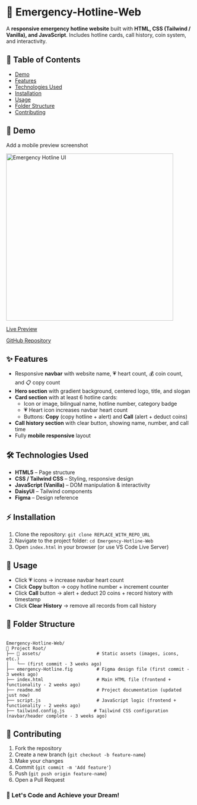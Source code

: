 <h1>🚨 Emergency-Hotline-Web</h1>
<p>A <strong>responsive emergency hotline website</strong> built with <strong>HTML, CSS (Tailwind / Vanilla), and JavaScript</strong>. Includes hotline cards, call history, coin system, and interactivity.</p>

<h2>📑 Table of Contents</h2>
<ul>
  <li><a href="#demo">Demo</a></li>
  <li><a href="#features">Features</a></li>
  <li><a href="#technologies-used">Technologies Used</a></li>
  <li><a href="#installation">Installation</a></li>
  <li><a href="#usage">Usage</a></li>
  <li><a href="#folder-structure">Folder Structure</a></li>
  <li><a href="#contributing">Contributing</a></li>
</ul>

<h2 id="demo">📱 Demo</h2>
<p>Add a mobile preview screenshot</p>
<img width="450" alt="Emergency Hotline UI" src="assets/screenshots/demo.png" />
<p><a href="REPLACE_WITH_LIVE_LINK" target="_blank">Live Preview</a></p>
<p><a href="REPLACE_WITH_REPO_LINK" target="_blank">GitHub Repository</a></p>

<h2 id="features">✨ Features</h2>
<ul>
  <li>Responsive <strong>navbar</strong> with website name, 💗 heart count, 💰 coin count, and 📋 copy count</li>
  <li><strong>Hero section</strong> with gradient background, centered logo, title, and slogan</li>
  <li><strong>Card section</strong> with at least 6 hotline cards:
    <ul>
      <li>Icon or image, bilingual name, hotline number, category badge</li>
      <li>💗 Heart icon increases navbar heart count</li>
      <li>Buttons: <strong>Copy</strong> (copy hotline + alert) and <strong>Call</strong> (alert + deduct coins)</li>
    </ul>
  </li>
  <li><strong>Call history section</strong> with clear button, showing name, number, and call time</li>
  <li>Fully <strong>mobile responsive</strong> layout</li>
</ul>

<h2 id="technologies-used">🛠️ Technologies Used</h2>
<ul>
  <li><strong>HTML5</strong> – Page structure</li>
  <li><strong>CSS / Tailwind CSS</strong> – Styling, responsive design</li>
  <li><strong>JavaScript (Vanilla)</strong> – DOM manipulation & interactivity</li>
  <li><strong>DaisyUI</strong> – Tailwind components</li>
  <li><strong>Figma</strong> – Design reference</li>
</ul>

<h2 id="installation">⚡ Installation</h2>
<ol>
  <li>Clone the repository: <code>git clone REPLACE_WITH_REPO_URL</code></li>
  <li>Navigate to the project folder: <code>cd Emergency-Hotline-Web</code></li>
  <li>Open <code>index.html</code> in your browser (or use VS Code Live Server)</li>
</ol>

<h2 id="usage">🚀 Usage</h2>
<ul>
  <li>Click 💗 icons → increase navbar heart count</li>
  <li>Click <strong>Copy</strong> button → copy hotline number + increment counter</li>
  <li>Click <strong>Call</strong> button → alert + deduct 20 coins + record history with timestamp</li>
  <li>Click <strong>Clear History</strong> → remove all records from call history</li>
</ul>

<h2 id="folder-structure">📂 Folder Structure</h2>
<pre><code>
Emergency-Hotline-Web/
📁 Project Root/
├── 📁 assets/                     # Static assets (images, icons, etc.)
│   └── (first commit - 3 weeks ago)
├── emergency-Hotline.fig         # Figma design file (first commit - 3 weeks ago)
├── index.html                    # Main HTML file (frontend + functionality - 2 weeks ago)
├── readme.md                     # Project documentation (updated just now)
├── script.js                     # JavaScript logic (frontend + functionality - 2 weeks ago)
├── tailwind.config.js           # Tailwind CSS configuration (navbar/header complete - 3 weeks ago)
</code></pre>

<h2 id="contributing">🤝 Contributing</h2>
<ol>
  <li>Fork the repository</li>
  <li>Create a new branch (<code>git checkout -b feature-name</code>)</li>
  <li>Make your changes</li>
  <li>Commit (<code>git commit -m 'Add feature'</code>)</li>
  <li>Push (<code>git push origin feature-name</code>)</li>
  <li>Open a Pull Request</li>
</ol>

<h3>🎯 Let's Code and Achieve your Dream!</h3>
